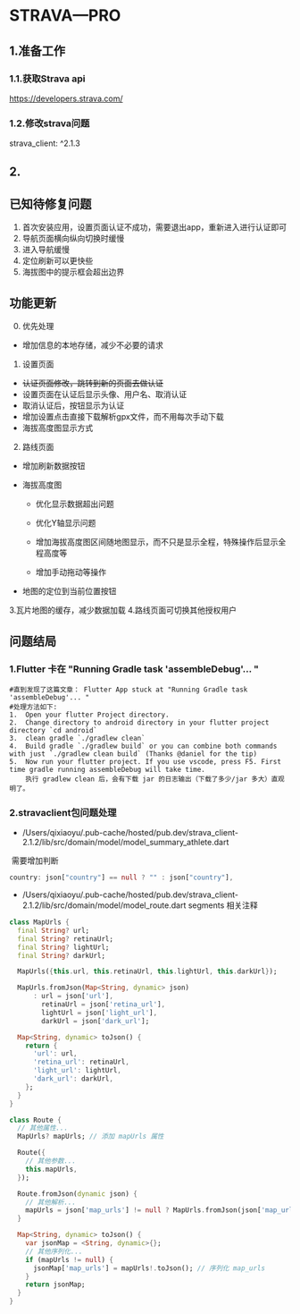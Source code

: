 # STRAVA—PRO

## 1.准备工作

### 1.1.获取Strava api

https://developers.strava.com/

### 1.2.修改strava问题

 strava_client: ^2.1.3

## 2.







## 已知待修复问题

1. 首次安装应用，设置页面认证不成功，需要退出app，重新进入进行认证即可
2. 导航页面横向纵向切换时缓慢
3. 进入导航缓慢
4. 定位刷新可以更快些
5. 海拔图中的提示框会超出边界



## 功能更新

0. 优先处理

- 增加信息的本地存储，减少不必要的请求

1. 设置页面

- ~~认证页面修改，跳转到新的页面去做认证~~
- 设置页面在认证后显示头像、用户名、取消认证
- 取消认证后，按钮显示为认证
- 增加设置点击直接下载解析gpx文件，而不用每次手动下载
- 海拔高度图显示方式

2. 路线页面

- 增加刷新数据按钮

- 海拔高度图

  - 优化显示数据超出问题
  - 优化Y轴显示问题

  - 增加海拔高度图区间随地图显示，而不只是显示全程，特殊操作后显示全程高度等
  - 增加手动拖动等操作

- 地图的定位到当前位置按钮

3.瓦片地图的缓存，减少数据加载
4.路线页面可切换其他授权用户




## 问题结局

### 1.Flutter 卡在 "Running Gradle task 'assembleDebug'... "

```shell
#直到发现了这篇文章： Flutter App stuck at "Running Gradle task 'assembleDebug'... "
#处理方法如下:
1.  Open your flutter Project directory.
2.  Change directory to android directory in your flutter project directory `cd android`
3.  clean gradle `./gradlew clean`
4.  Build gradle `./gradlew build` or you can combine both commands with just `./gradlew clean build` (Thanks @daniel for the tip)
5.  Now run your flutter project. If you use vscode, press F5. First time gradle running assembleDebug will take time.
    执行 gradlew clean 后，会有下载 jar 的日志输出（下载了多少/jar 多大）直观明了。
```

### 2.stravaclient包问题处理

- /Users/qixiaoyu/.pub-cache/hosted/pub.dev/strava_client-2.1.2/lib/src/domain/model/model_summary_athlete.dart

​        需要增加判断

```dart 
country: json["country"] == null ? "" : json["country"],
```

- /Users/qixiaoyu/.pub-cache/hosted/pub.dev/strava_client-2.1.2/lib/src/domain/model/model_route.dart segments 相关注释

```dart
class MapUrls {
  final String? url;
  final String? retinaUrl;
  final String? lightUrl;
  final String? darkUrl;

  MapUrls({this.url, this.retinaUrl, this.lightUrl, this.darkUrl});

  MapUrls.fromJson(Map<String, dynamic> json)
      : url = json['url'],
        retinaUrl = json['retina_url'],
        lightUrl = json['light_url'],
        darkUrl = json['dark_url'];

  Map<String, dynamic> toJson() {
    return {
      'url': url,
      'retina_url': retinaUrl,
      'light_url': lightUrl,
      'dark_url': darkUrl,
    };
  }
}

class Route {
  // 其他属性...
  MapUrls? mapUrls; // 添加 mapUrls 属性

  Route({
    // 其他参数...
    this.mapUrls,
  });

  Route.fromJson(dynamic json) {
    // 其他解析...
    mapUrls = json['map_urls'] != null ? MapUrls.fromJson(json['map_urls']) : null; // 解析 map_urls
  }

  Map<String, dynamic> toJson() {
    var jsonMap = <String, dynamic>{};
    // 其他序列化...
    if (mapUrls != null) {
      jsonMap['map_urls'] = mapUrls!.toJson(); // 序列化 map_urls
    }
    return jsonMap;
  }
} 
```







































